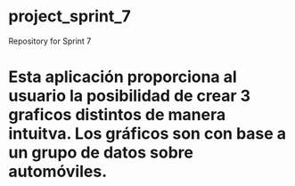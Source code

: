 # project_sprint_7
Repository for Sprint 7
# Esta aplicación proporciona al usuario la posibilidad de crear 3 graficos distintos de manera intuitva. Los gráficos son con base a un grupo de datos sobre automóviles. 
